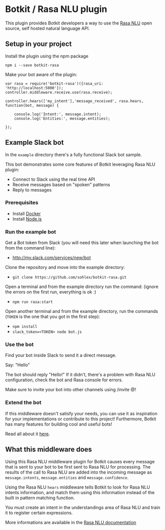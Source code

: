 # Botkit / Rasa NLU plugin

This plugin provides Botkit developers a way to use the [Rasa NLU](https://rasa.ai/) open source, self hosted natural language API.

## Setup in your project

Install the plugin using the npm package

`npm i --save botkit-rasa`

Make your bot aware of the plugin:
```
var rasa = require('botkit-rasa')({rasa_uri: 'http://localhost:5000'});
controller.middleware.receive.use(rasa.receive);

controller.hears(['my_intent'],'message_received', rasa.hears, function(bot, message) {

    console.log('Intent:', message.intent);
    console.log('Entities:', message.entities);    

});
```

## Example Slack bot
In the `example` directory there's a fully functional Slack bot sample.

This bot demonstrates some core features of Botkit
leveraging Rasa NLU plugin:
* Connect to Slack using the real time API
* Receive messages based on "spoken" patterns
* Reply to messages

### Prerequisites
* Install [Docker](https://www.docker.com/)
* Install [Node.js](https://nodejs.org/)

### Run the example bot
Get a Bot token from Slack (you will need this later when launching the bot from the command line):
* http://my.slack.com/services/new/bot

Clone the repository and move into the example directory:
* `git clone https://github.com/sohlex/botkit-rasa.git`

Open a terminal and from the example directory run the command:
(ignore the errors on the first run, everything is ok :)
* `npm run rasa:start`

Open another terminal and from the example directory, run the commands (`TOKEN` is the one that you got in the first step):
* `npm install`
* `slack_token=<TOKEN> node bot.js`

### Use the bot
Find your bot inside Slack to send it a direct message.

Say: "Hello"

The bot should reply "Hello!" If it didn't, there's a problem with
Rasa NLU configuration, check the bot and Rasa console for errors.

Make sure to invite your bot into other channels using /invite @<my bot>!

### Extend the bot

If this middleware doesn't satisfy your needs, you can use it as inspiration for your implementations or contribute to this project!
Furthermore, Botkit has many features for building cool and useful bots!

Read all about it [here](http://howdy.ai/botkit).

## What this middleware does
Using this Rasa NLU middleware plugin for Botkit causes every message that is sent to your bot to be first sent to Rasa NLU for processing. The results of the call to Rasa NLU are added into the incoming message as `message.intents`, `message.entities` and `message.confidence`.

Using the Rasa NLU `hears` middleware tells Botkit to look for Rasa NLU intents information, and match them using this information instead of the built in pattern matching function.

You must create an intent in the understandings area of Rasa NLU and train it to register certain expressions.

More informations are available in the [Rasa NLU documentation](https://rasa-nlu.readthedocs.io/en/latest/)
